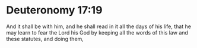 # Deuteronomy 17:19

And it shall be with him, and he shall read in it all the days of his life, that he may learn to fear the Lord his God by keeping all the words of this law and these statutes, and doing them,
